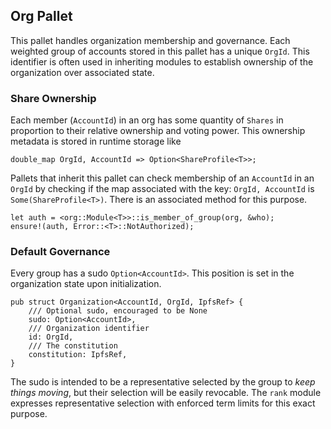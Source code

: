 ## Org Pallet

This pallet handles organization membership and governance. Each weighted group of accounts stored in this pallet has a unique `OrgId`. This identifier is often used in inheriting modules to establish ownership of the organization over associated state.

### Share Ownership

Each member (`AccountId`) in an org has some quantity of `Shares` in proportion to their relative ownership and voting power. This ownership metadata is stored in runtime storage like

```rust, ignore
double_map OrgId, AccountId => Option<ShareProfile<T>>;
```

Pallets that inherit this pallet can check membership of an `AccountId` in an `OrgId` by checking if the map associated with the key: `OrgId, AccountId` is `Some(ShareProfile<T>)`. There is an associated method for this purpose.

```rust, ignore
let auth = <org::Module<T>>::is_member_of_group(org, &who);
ensure!(auth, Error::<T>::NotAuthorized);
```

### Default Governance

Every group has a sudo `Option<AccountId>`. This position is set in the organization state upon initialization.

```rust, ignore
pub struct Organization<AccountId, OrgId, IpfsRef> {
    /// Optional sudo, encouraged to be None
    sudo: Option<AccountId>,
    /// Organization identifier
    id: OrgId,
    /// The constitution
    constitution: IpfsRef,
}
```

The sudo is intended to be a representative selected by the group to _keep things moving_, but their selection will be easily revocable. The `rank` module expresses representative selection with enforced term limits for this exact purpose.